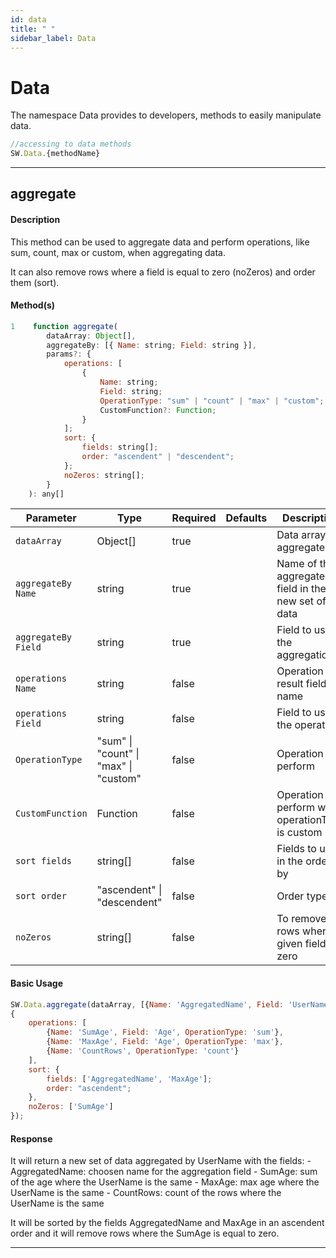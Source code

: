 ```yaml
---
id: data
title: " "
sidebar_label: Data
---
```


# Data

The namespace Data provides to developers, methods to easily manipulate data.

```javascript
//accessing to data methods
SW.Data.{methodName}
```

---

## aggregate

#### Description

This method can be used to aggregate data and perform operations, like sum, count, max or custom, when aggregating data.

It can also remove rows where a field is equal to zero (noZeros) and order them (sort).

#### Method(s)

```javascript
1    function aggregate(
        dataArray: Object[],
        aggregateBy: [{ Name: string; Field: string }],
        params?: {
            operations: [
                {
                    Name: string;
                    Field: string;
                    OperationType: "sum" | "count" | "max" | "custom";
                    CustomFunction?: Function;
                }
            ];
            sort: {
                fields: string[];
                order: "ascendent" | "descendent";
            };
            noZeros: string[];
        }
    ): any[]
```

<table className="custom-table">
    <thead>
        <tr>
            <th>Parameter</th>
            <th>Type</th>
            <th>Required</th>
            <th>Defaults</th>
            <th>Description</th>
        </tr>
    </thead>
    <tbody>
        <tr className="selected">
            <td><code>dataArray</code></td>
            <td>Object[]</td>
            <td>true</td>
            <td></td>
            <td>Data array to aggregate</td>
        </tr>
        <tr className="selected">
            <td><code>aggregateBy Name</code></td>
            <td>string</td>
            <td>true</td>
            <td></td>
            <td>Name of the aggregated field in the new set of data</td>
        </tr>
        <tr className="selected">
            <td><code>aggregateBy Field</code></td>
            <td>string</td>
            <td>true</td>
            <td></td>
            <td>Field to use in the aggregation</td>
        </tr>
        <tr className="selected">
            <td><code>operations Name</code></td>
            <td>string</td>
            <td>false</td>
            <td></td>
            <td>Operation result field name</td>
        </tr>
        <tr className="selected">
            <td><code>operations Field</code></td>
            <td>string</td>
            <td>false</td>
            <td></td>
            <td>Field to use in the operation</td>
        </tr>
        <tr className="selected">
            <td><code>OperationType</code></td>
            <td>"sum" | "count" | "max" | "custom"</td>
            <td>false</td>
            <td></td>
            <td>Operation to perform</td>
        </tr>
        <tr className="selected">
            <td><code>CustomFunction</code></td>
            <td>Function</td>
            <td>false</td>
            <td></td>
            <td>Operation to perform when operationType is custom</td>
        </tr>
        <tr className="selected">
            <td><code>sort fields</code></td>
            <td>string[]</td>
            <td>false</td>
            <td></td>
            <td>Fields to use in the order by</td>
        </tr>
        <tr className="selected">
            <td><code>sort order</code></td>
            <td>"ascendent" | "descendent"</td>
            <td>false</td>
            <td></td>
            <td>Order type</td>
        </tr>
        <tr className="selected">
            <td><code>noZeros</code></td>
            <td>string[]</td>
            <td>false</td>
            <td></td>
            <td>To remove rows where a given field is zero</td>
        </tr>
    </tbody>
</table>

#### Basic Usage

```javascript
SW.Data.aggregate(dataArray, [{Name: 'AggregatedName', Field: 'UserName'}], 
{
    operations: [
        {Name: 'SumAge', Field: 'Age', OperationType: 'sum'},
        {Name: 'MaxAge', Field: 'Age', OperationType: 'max'},
        {Name: 'CountRows', OperationType: 'count'}
    ],
    sort: {
        fields: ['AggregatedName', 'MaxAge'];
        order: "ascendent";
    },
    noZeros: ['SumAge']
});
```

#### Response

It will return a new set of data aggregated by UserName with the fields:
    - AggregatedName: choosen name for the aggregation field
    - SumAge: sum of the age where the UserName is the same
    - MaxAge: max age where the UserName is the same
    - CountRows: count of the rows where the UserName is the same

It will be sorted by the fields AggregatedName and MaxAge in an ascendent order and it will remove rows where the SumAge is equal to zero.

---